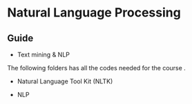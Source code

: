 # Natural Language Processing

## Guide

* Text mining & NLP 


The following folders has all the codes needed for the course .

* Natural Language Tool Kit (NLTK)

* NLP